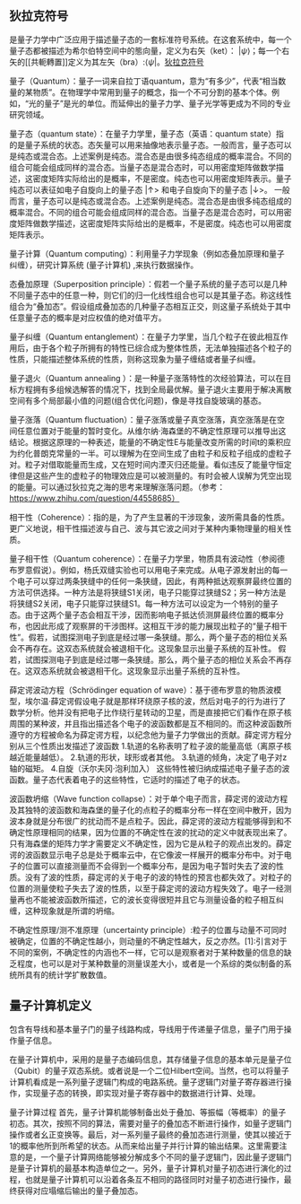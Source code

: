
## 狄拉克符号

是量子力学中广泛应用于描述量子态的一套标准符号系统。在这套系统中，每一个量子态都被描述为希尔伯特空间中的態向量，定义为右矢（ket）：
$|\psi\rangle$；每一个右矢的[[共軛轉置]]定义为其左矢（bra）:$\langle\psi|$。[狄拉克符号](https://zh.wikipedia.org/wiki/%E7%8B%84%E6%8B%89%E5%85%8B%E7%AC%A6%E5%8F%B7)

量子（Quantum）：量子一词来自拉丁语quantum，意为“有多少”，代表“相当数量的某物质”。在物理学中常用到量子的概念，指一个不可分割的基本个体。例如，“光的量子”是光的单位。而延伸出的量子力学、量子光学等更成为不同的专业研究领域。

量子态（quantum state）：在量子力学里，量子态（英语：quantum state）指的是量子系统的状态。态矢量可以用来抽像地表示量子态。一般而言，量子态可以是纯态或混合态。上述案例是纯态。混合态是由很多纯态组成的概率混合。不同的组合可能会组成同样的混合态。当量子态是混合态时，可以用密度矩阵做数学描述，这密度矩阵实际给出的是概率，不是密度。纯态也可以用密度矩阵表示。量子纯态可以表征如电子自旋向上的量子态 |↑> 和电子自旋向下的量子态 |↓>。 
一般而言，量子态可以是纯态或混合态。上述案例是纯态。混合态是由很多纯态组成的概率混合。不同的组合可能会组成同样的混合态。当量子态是混合态时，可以用密度矩阵做数学描述，这密度矩阵实际给出的是概率，不是密度。纯态也可以用密度矩阵表示。

量子计算（Quantum computing）：利用量子力学现象（例如态叠加原理和量子纠缠），研究计算系统 (量子计算机) ,来执行数据操作。

态叠加原理（Superposition principle）：假若一个量子系统的量子态可以是几种不同量子态中的任意一种，则它们的归一化线性组合也可以是其量子态。称这线性组合为“叠加态”。假设组成叠加态的几种量子态相互正交，则这量子系统处于其中任意量子态的概率是对应权值的绝对值平方。

量子纠缠（Quantum entanglement）：在量子力学里，当几个粒子在彼此相互作用后，由于各个粒子所拥有的特性已综合成为整体性质，无法单独描述各个粒子的性质，只能描述整体系统的性质，则称这现象为量子缠结或者量子纠缠。

量子退火（Quantum annealing ）：是一种量子涨落特性的次经验算法，可以在目标方程拥有多组候选解答的情况下，找到全局最优解。量子退火主要用于解决离散空间有多个局部最小值的问题(组合优化问题)，像是寻找自旋玻璃的基态。

量子涨落（Quantum fluctuation）：量子涨落或量子真空涨落，真空涨落是在空间任意位置对于能量的暂时变化。从维尔纳·海森堡的不确定性原理可以推导出这结论。根据这原理的一种表述，能量的不确定性E与能量改变所需的时间t的乘积应为约化普朗克常量的一半。可以理解为在空间生成了由粒子和反粒子组成的虚粒子对。粒子对借取能量而生成，又在短时间内湮灭归还能量。看似违反了能量守恒定律但是这些产生的虚粒子的物理效应是可以被测量的。有时会被人误解为凭空出现的能量。可以通过狄拉克之海的思考来理解涨落问题。（参考：https://www.zhihu.com/question/44558685）

相干性（Coherence）：指的是，为了产生显著的干涉现象，波所需具备的性质。更广义地说，相干性描述波与自己、波与其它波之间对于某种内秉物理量的相关性质。

量子相干性（Quantum coherence）：在量子力学里，物质具有波动性（参阅德布罗意假说）。例如，杨氏双缝实验也可以用电子来完成。从电子源发射出的每一个电子可以穿过两条狭缝中的任何一条狭缝，因此，有两种抵达观察屏最终位置的方法可供选择。一种方法是将狭缝S1关闭，电子只能穿过狭缝S2；另一种方法是将狭缝S2关闭，电子只能穿过狭缝S1。每一种方法可以设定为一个特别的量子态。由于这两个量子态会相互干涉，因而影响电子抵达侦测屏最终位置的概率分布，也因此形成了观察屏的干涉图样。这相互干涉的能力展现出粒子的“量子相干性”。假若，试图探测电子到底是经过哪一条狭缝。那么，两个量子态的相位关系会不再存在。这双态系统就会被退相干化。这现象显示出量子系统的互补性。 
假若，试图探测电子到底是经过哪一条狭缝。那么，两个量子态的相位关系会不再存在。这双态系统就会被退相干化。这现象显示出量子系统的互补性。

薛定谔波动方程（Schrödinger equation of wave）：基于德布罗意的物质波模型，埃尔温·薛定谔假设电子就是那样环绕原子核的波，然后对电子的行为进行了数学分析。他并没有把电子比作绕行星转动的卫星，而是直接把它们看作在原子核周围的某种波，并且指出描述各个电子的波函数都是互不相同的。而这种波函数所遵守的方程被命名为薛定谔方程，以纪念他为量子力学做出的贡献。薛定谔方程分别从三个性质出发描述了波函数 
1.轨道的名称表明了粒子波的能量高低（离原子核越近能量越低）。 
2.轨道的形状，球形或者其他。 
3.轨道的倾角，决定了电子对z轴的磁矩。 
4.自旋（沃尔夫冈·泡利加入） 
这些特性被归纳成描述电子量子态的波函数。量子态代表着电子的这些特性，它适时的描述了电子的状态。

波函数坍缩（Wave function collapse）：对于单个电子而言，薛定谔的波动方程及其独特的波函数和海森堡的量子化的点粒子的概率分布一样在空间中散开，因为波本身就是分布很广的扰动而不是点粒子。因此，薛定谔的波动方程能够得到和不确定性原理相同的结果，因为位置的不确定性在波的扰动的定义中就表现出来了。只有海森堡的矩阵力学才需要定义不确定性，因为它是从粒子的观点出发的。薛定谔的波函数显示电子总是处于概率云中，在它像波一样展开的概率分布中。对于电子的位置可以直接测量而不会得到一个概率分布，是因为电子暂时失去了波的性质。没有了波的性质，薛定谔的关于电子的波的特性的预言也都失效了。对粒子的位置的测量使粒子失去了波的性质，以至于薛定谔的波动方程失效了。电子一经测量再也不能被波函数所描述，它的波长变得很短并且它与测量设备的粒子相互纠缠，这种现象就是所谓的坍缩。

不确定性原理/测不准原理（uncertainty principle）:粒子的位置与动量不可同时被确定，位置的不确定性越小，则动量的不确定性越大，反之亦然。[1]:引言对于不同的案例，不确定性的内涵也不一样，它可以是观察者对于某种数量的信息的缺乏程度，也可以是对于某种数量的测量误差大小，或者是一个系综的类似制备的系统所具有的统计学扩散数值。


## 量子计算机定义

包含有导线和基本量子门的量子线路构成，导线用于传递量子信息，量子门用于操作量子信息。

在量子计算机中，采用的是量子态编码信息，其存储量子信息的基本单元是量子位（Qubit）的量子双态系统。或者说是一个二位Hilbert空间。当然，也可以将量子计算机看成是一系列量子逻辑门构成的电路系统。量子逻辑门对量子寄存器进行操作，实现量子态的转换，即实现对量子寄存器中的数据进行计算、处理。

量子计算过程
首先，量子计算机能够制备出处于叠加、等振幅（等概率）的量子初态。其次，按照不同的算法，需要对量子的叠加态不断进行操作，如量子逻辑门操作或者幺正变换等。最后，对一系列量子最终的叠加态进行测量，使其以接近于1的概率他所到所希望的状态。从而来给出量子并行计算的输出结果。这里需要注意的是，一个量子计算网络能够被分解成多个不同的量子逻辑门，因此量子逻辑门是量子计算机的最基本构造单位之一。另外，量子计算机对量子初态进行演化的过程，也就是量子计算机可以沿着各条互不相同的路径同时对量子初态进行操作，最终获得对应塌缩后输出的量子叠加态。 
